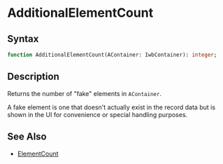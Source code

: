 # AdditionalElementCount

## Syntax

```pascal
function AdditionalElementCount(AContainer: IwbContainer): integer;
```

## Description

Returns the number of "fake" elements in `AContainer`.

A fake element is one that doesn't actually exist in the record data but is shown in the UI for convenience or special handling purposes.

## See Also

- [ElementCount](IwbContainer_ElementCount.md)
